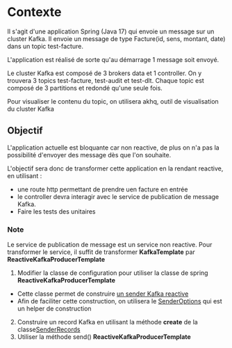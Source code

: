 # Contexte

Il s'agit d'une application Spring (Java 17) qui envoie un message sur un cluster Kafka.
Il envoie un message de type Facture(id, sens, montant, date) dans un topic test-facture.

L'application est réalisé de sorte qu'au démarrage 1 message soit envoyé.


Le cluster Kafka est composé de 3 brokers data et 1 controller.
On y trouvera 3 topics test-facture, test-audit et test-dlt. Chaque topic est composé de 3 partitions et redondé qu'une seule fois.

Pour visualiser le contenu du topic, on utilisera akhq, outil de visualisation du cluster Kafka 

## Objectif

L'application actuelle est bloquante car non reactive, de plus on n'a pas la possibilité d'envoyer des message dès que l'on souhaite.

L'objectif sera donc de transformer cette application en la rendant reactive, en utilisant :
 
* une route http permettant de prendre uen facture en entrée
* le controller devra interagir avec le service de publication de message Kafka.
* Faire les tests des unitaires

### Note
Le service de publication de message est un service non reactive.
Pour transformer le service, il suffit de transformer **KafkaTemplate** par **ReactiveKafkaProducerTemplate**

1. Modifier la classe de configuration pour utiliser la classe de spring **ReactiveKafkaProducerTemplate**

  * Cette classe permet de construire [un sender Kafka reactive](https://docs.spring.io/spring-kafka/api/org/springframework/kafka/core/reactive/ReactiveKafkaProducerTemplate.html) 
  * Afin de faciliter cette construction, on utilisera le [SenderOptions](https://projectreactor.io/docs/kafka/release/api/reactor/kafka/sender/SenderOptions.html) qui est un helper de construction

2. Construire un record Kafka en utilisant la méthode **create** de la classe[SenderRecords](https://projectreactor.io/docs/kafka/release/api/reactor/kafka/sender/SenderRecord.html)
3. Utiliser la méthode send() **ReactiveKafkaProducerTemplate**

